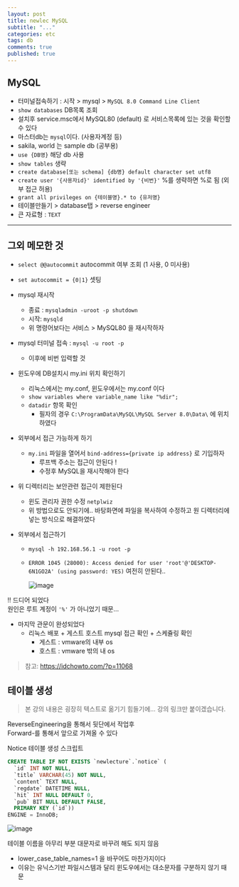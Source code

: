 ```yaml
---
layout: post
title: newlec MySQL
subtitle: "..."
categories: etc
tags: db
comments: true
published: true
---
```


## MySQL

- 터미널접속하기 : 시작 > mysql > `MySQL 8.0 Command Line Client`
- `show databases` DB목록 조회
- 설치후 service.msc에서 MySQL80 (default) 로 서비스목록에 있는 것을 확인할 수 있다
- 마스터db는 `mysql`이다. (사용자계정 등)
- sakila, world 는 sample db (공부용)
- `use {DB명}` 해당 db 사용
- `show tables` 생략
- `create database[또는 schema] {db명} default character set utf8`
- `create user '{사용자id}' identified by '{비번}'` %를 생략하면 %로 됨 (외부 접근 허용)
- `grant all privileges on {테이블명}.* to {유저명}`
- 테이블만들기 > database탭 > reverse engineer
- 큰 자료형 : `TEXT`

---

## 그외 메모한 것

- `select @@autocommit` autocommit 여부 조회 (1 사용, 0 미사용)
- `set autocommit = {0|1}` 셋팅

- mysql 재시작

  - 종료 : `mysqladmin -uroot -p shutdown `
  - 시작: `mysqld`
  - 위 명령어보다는 서비스 > MySQL80 을 재시작하자

- mysql 터미널 접속 : `mysql -u root -p`

  - 이후에 비번 입력할 것

- 윈도우에 DB설치시 my.ini 위치 확인하기

  - 리눅스에서는 my.conf, 윈도우에서는 my.conf 이다
  - `show variables where variable_name like "%dir";`
  - `datadir` 항목 확인
    - 필자의 경우 `C:\ProgramData\MySQL\MySQL Server 8.0\Data\` 에 위치하였다

- 외부에서 접근 가능하게 하기

  - `my.ini` 파일을 열어서 `bind-address={private ip address}` 로 기입하자
    - 루프백 주소는 접근이 안된다 !
    - 수정후 MySQL을 재시작해야 한다

- 위 디렉터리는 보안관련 접근이 제한된다

  - 윈도 관리자 권한 수정 `netplwiz`
  - 위 방법으로도 안되기에.. 바탕화면에 파일을 복사하여 수정하고 원 디렉터리에 넣는 방식으로 해결하였다

- 외부에서 접근하기

  - `mysql -h 192.168.56.1 -u root -p`
  - `ERROR 1045 (28000): Access denied for user 'root'@'DESKTOP-6N1GO2A' (using password: YES)`
    여전히 안된다..

    ![image](https://user-images.githubusercontent.com/66164361/128830752-4ac2642e-53c7-4d2b-83f0-a8005a0196f5.png)

!! 드디어 되었다  
원인은 루트 계정이 `'%'` 가 아니었기 때문...

- 마지막 관문이 완성되었다
  - 리눅스 배포 + 게스트 호스트 mysql 접근 확인 + 스케쥴링 확인
    - 게스트 : vmware의 내부 os
    - 호스트 : vmware 밖의 내 os

> 참고: https://idchowto.com/?p=11068

## 테이블 생성

> 본 강의 내용은 굉장히 텍스트로 옮기기 힘들기에... 강의 링크만 붙이겠습니다.

ReverseEngineering을 통해서 뒷단에서 작업후  
Forward-를 통해서 앞으로 가져올 수 있다

Notice 테이블 생성 스크립트

```sql
CREATE TABLE IF NOT EXISTS `newlecture`.`notice` (
  `id` INT NOT NULL,
  `title` VARCHAR(45) NOT NULL,
  `content` TEXT NULL,
  `regdate` DATETIME NULL,
  `hit` INT NULL DEFAULT 0,
  `pub` BIT NULL DEFAULT FALSE,
  PRIMARY KEY (`id`))
ENGINE = InnoDB;
```

![image](https://user-images.githubusercontent.com/66164361/129566325-780351cd-79b7-4d95-a403-a6e421068dcc.png)

테이블 이름을 아무리 부분 대문자로 바꾸려 해도 되지 않음

- lower_case_table_names=1 을 바꾸어도 마찬가지이다
- 이유는 유닉스기반 파일시스템과 달리 윈도우에서는 대소문자를 구분하지 않기 때문
